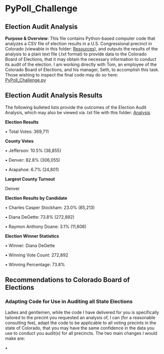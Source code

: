 # PyPoll_Challenge
## Election Audit Analysis

**Purpose & Overview**: This file contains Python-based computer code that analyzes a CSV file of election results in a U.S. Congressional precinct in Colorado (viewable in this folder: [Resources](https://github.com/deltaLyd/PyPoll_Challenge/tree/main/Resources)), and outputs the results of the analysis to a plain text file (.txt format) to provide data to the Colorado Board of Elections, that it may obtain the necessary information to conduct its audit of the election.  I am working directly with Tom, an employee of the Colorado Board of Elections, and his manager, Seth, to accomplish this task.  Those wishing to inspect the final code may do so here: [PyPoll_Challenge.py](https://github.com/deltaLyd/PyPoll_Challenge/blob/main/PyPoll_Challenge.py)

## Election Audit Analysis Results

The following bulleted lists provide the outcomes of the Election Audit Analysis, which may also be viewed via .txt file with this folder: [Analysis](https://github.com/deltaLyd/PyPoll_Challenge/tree/main/Analysis)

**Election Results**

• Total Votes: 369,711

**County Votes**

• Jefferson: 10.5% (38,855)

• Denver: 82.8% (306,055)

• Arapahoe: 6.7% (24,801)


**Largest County Turnout** 

Denver

**Election Results by Candidate**

• Charles Casper Stockham: 23.0% (85,213)

• Diana DeGette: 73.8% (272,892)

• Raymon Anthony Doane: 3.1% (11,606)

**Election Winner Statistics**

• Winner: Diana DeGette

• Winning Vote Count: 272,892

• Winning Percentage: 73.8%

## Recommendations to Colorado Board of Elections
### Adapting Code for Use in Auditing all State Elections

Ladies and gentlemen, while the code I have delivered for you is specifically tailored to the precint you requested an analysis of, I can (for a reasonable consulting fee), adapt the code to be applicable to all voting precints in the state of Colorado, that you may have the same confidence in the data you use to conduct you audit(s) for all precincts.  The two main changes I would make are:

•

